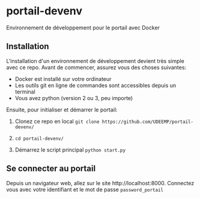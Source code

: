 # portail-devenv
Environnement de développement pour le portail avec Docker

## Installation
L'installation d'un environnement de développement devient très simple avec ce repo.
Avant de commencer, assurez vous des choses suivantes:

 - Docker est installé sur votre ordinateur
 - Les outils git en ligne de commandes sont accessibles depuis un terminal
 - Vous avez python (version 2 ou 3, peu importe)
 
Ensuite, pour initialiser et démarrer le portail:

1. Clonez ce repo en local
`git clone https://github.com/UDEEMP/portail-devenv/`

2. `cd portail-devenv/`

3. Démarrez le script principal
`python start.py`


## Se connecter au portail

Depuis un navigateur web, allez sur le site http://localhost:8000. Connectez vous avec votre identifiant et le mot de passe `password_portail`
